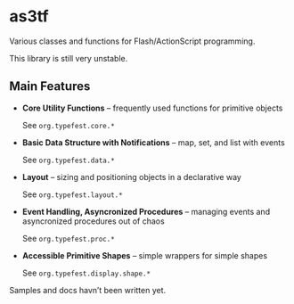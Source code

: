 as3tf
=====

Various classes and functions for Flash/ActionScript programming.

This library is still very unstable.



Main Features
-------------

*	**Core Utility Functions** – frequently used functions for primitive objects
	
	See `org.typefest.core.*`
	
*   **Basic Data Structure with Notifications** – map, set, and list with events
    
    See `org.typefest.data.*`

*	**Layout** – sizing and positioning objects in a declarative way
	
	See `org.typefest.layout.*`

*	**Event Handling, Asyncronized Procedures** – managing events and asyncronized procedures out of chaos
	
	See `org.typefest.proc.*`

*	**Accessible Primitive Shapes** – simple wrappers for simple shapes
	
	See `org.typefest.display.shape.*`

Samples and docs havn’t been written yet.